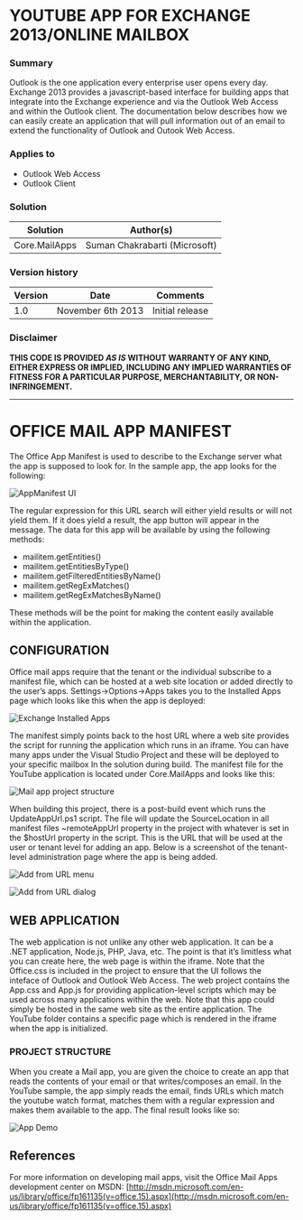 # YOUTUBE APP FOR EXCHANGE 2013/ONLINE MAILBOX #

### Summary ###
Outlook is the one application every enterprise user opens every day. Exchange 2013 provides a javascript-based interface for building apps that integrate into the Exchange experience and via the Outlook Web Access and within the Outlook client.
The documentation below describes how we can easily create an application that will pull information out of an email to extend the functionality of Outlook and Outook Web Access.

### Applies to ###
-  Outlook Web Access
-  Outlook Client

### Solution ###
Solution | Author(s)
---------|----------
Core.MailApps | Suman Chakrabarti (Microsoft)

### Version history ###
Version  | Date | Comments
---------| -----| --------
1.0  | November 6th 2013 | Initial release

### Disclaimer ###
**THIS CODE IS PROVIDED *AS IS* WITHOUT WARRANTY OF ANY KIND, EITHER EXPRESS OR IMPLIED, INCLUDING ANY IMPLIED WARRANTIES OF FITNESS FOR A PARTICULAR PURPOSE, MERCHANTABILITY, OR NON-INFRINGEMENT.**

----------

# OFFICE MAIL APP MANIFEST #
The Office App Manifest is used to describe to the Exchange server what the app is supposed to look for. In the sample app, the app looks for the following:

![AppManifest UI](http://i.imgur.com/MiGzyqh.png)

The regular expression for this URL search will either yield results or will not yield them. If it does yield a result, the app button will appear in the message. The data for this app will be available by using the following methods:

-  mailitem.getEntities()
-  mailitem.getEntitiesByType()
-  mailitem.getFilteredEntitiesByName()
-  mailitem.getRegExMatches()
-  mailitem.getRegExMatchesByName()

These methods will be the point for making the content easily available within the application.

## CONFIGURATION ##
Office mail apps require that the tenant or the individual subscribe to a manifest file, which can be hosted at a web site location or added directly to the user’s apps. Settings->Options->Apps takes you to the Installed Apps page which looks like this when the app is deployed:

![Exchange Installed Apps](http://i.imgur.com/Sett4zB.png)

The manifest simply points back to the host URL where a web site provides the script for running the application which runs in an iframe. You can have many apps under the Visual Studio Project and these will be deployed to your specific mailbox In the solution during build. The manifest file for the YouTube application is located under Core.MailApps and looks like this:

![Mail app project structure](http://i.imgur.com/ew65dw6.png)

When building this project, there is a post-build event which runs the UpdateAppUrl.ps1 script. The file will update the SourceLocation in all manifest files ~remoteAppUrl property in the project with whatever is set in the $hostUrl property in the script. This is the URL that will be used at the user or tenant level for adding an app. Below is a screenshot of the tenant-level administration page where the app is being added.

![Add from URL menu](http://i.imgur.com/xUyLCRN.png)

![Add from URL dialog](http://i.imgur.com/pG9VWDF.png)

## WEB APPLICATION ##
The web application is not unlike any other web application. It can be a .NET application, Node.js, PHP, Java, etc. The point is that it’s limitless what you can create here, the web page is within the iframe. Note that the Office.css is included in the project to ensure that the UI follows the inteface of Outlook and Outlook Web Access.
The web project contains the App.css and App.js for providing application-level scripts which may be used across many applications within the web. Note that this app could simply be hosted in the same web site as the entire application. The YouTube folder contains a specific page which is rendered in the iframe when the app is initialized.

### PROJECT STRUCTURE ###
When you create a Mail app, you are given the choice to create an app that reads the contents of your email or that writes/composes an email. In the YouTube sample, the app simply reads the email, finds URLs which match the youtube watch format, matches them with a regular expression and makes them available to the app. The final result looks like so:

![App Demo](http://i.imgur.com/r6yCv8e.png)

## References ##
For more information on developing mail apps, visit the Office Mail Apps development center on MSDN:
[http://msdn.microsoft.com/en-us/library/office/fp161135(v=office.15).aspx](http://msdn.microsoft.com/en-us/library/office/fp161135(v=office.15).aspx)